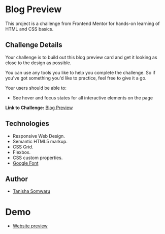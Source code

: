 
# Blog Preview

This project is a challenge from Frontend Mentor for hands-on learning of HTML and CSS basics.

## Challenge Details
Your challenge is to build out this blog preview card and get it looking as close to the design as possible.

You can use any tools you like to help you complete the challenge. So if you've got something you'd like to practice, feel free to give it a go.

Your users should be able to:

- See hover and focus states for all interactive elements on the page

**Link to Challenge:** [Blog Preview](https://www.frontendmentor.io/learning-paths/getting-started-on-frontend-mentor-XJhRWRREZd/steps/664bac2120fb35b1b6653b89/challenge/start)

## Technologies
- Responsive Web Design.
- Semantic HTML5 markup.
- CSS Grid.
- Flexbox.
- CSS custom properties.
- [Google Font](https://fonts.google.com/selection)

## Author
- [Tanisha Somwaru](https://github.com/Tanisha-Somwaru)

# Demo
- [Website preview](https://blog-preview-kohl.vercel.app/)
